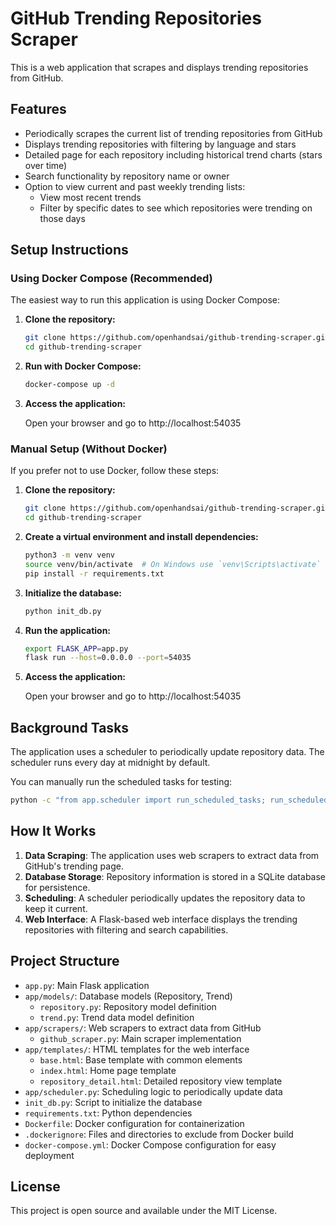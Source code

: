 # GitHub Trending Repositories Scraper

This is a web application that scrapes and displays trending repositories from GitHub.

## Features

- Periodically scrapes the current list of trending repositories from GitHub
- Displays trending repositories with filtering by language and stars
- Detailed page for each repository including historical trend charts (stars over time)
- Search functionality by repository name or owner
- Option to view current and past weekly trending lists:
  - View most recent trends
  - Filter by specific dates to see which repositories were trending on those days

## Setup Instructions

### Using Docker Compose (Recommended)

The easiest way to run this application is using Docker Compose:

1. **Clone the repository:**

   ```bash
   git clone https://github.com/openhandsai/github-trending-scraper.git
   cd github-trending-scraper
   ```

2. **Run with Docker Compose:**

   ```bash
   docker-compose up -d
   ```

3. **Access the application:**

   Open your browser and go to http://localhost:54035

### Manual Setup (Without Docker)

If you prefer not to use Docker, follow these steps:

1. **Clone the repository:**

   ```bash
   git clone https://github.com/openhandsai/github-trending-scraper.git
   cd github-trending-scraper
   ```

2. **Create a virtual environment and install dependencies:**

   ```bash
   python3 -m venv venv
   source venv/bin/activate  # On Windows use `venv\Scripts\activate`
   pip install -r requirements.txt
   ```

3. **Initialize the database:**

   ```bash
   python init_db.py
   ```

4. **Run the application:**

   ```bash
   export FLASK_APP=app.py
   flask run --host=0.0.0.0 --port=54035
   ```

5. **Access the application:**

   Open your browser and go to http://localhost:54035

## Background Tasks

The application uses a scheduler to periodically update repository data. The scheduler runs every day at midnight by default.

You can manually run the scheduled tasks for testing:

```bash
python -c "from app.scheduler import run_scheduled_tasks; run_scheduled_tasks()"
```

## How It Works

1. **Data Scraping**: The application uses web scrapers to extract data from GitHub's trending page.
2. **Database Storage**: Repository information is stored in a SQLite database for persistence.
3. **Scheduling**: A scheduler periodically updates the repository data to keep it current.
4. **Web Interface**: A Flask-based web interface displays the trending repositories with filtering and search capabilities.

## Project Structure

- `app.py`: Main Flask application
- `app/models/`: Database models (Repository, Trend)
  - `repository.py`: Repository model definition
  - `trend.py`: Trend data model definition
- `app/scrapers/`: Web scrapers to extract data from GitHub
  - `github_scraper.py`: Main scraper implementation
- `app/templates/`: HTML templates for the web interface
  - `base.html`: Base template with common elements
  - `index.html`: Home page template
  - `repository_detail.html`: Detailed repository view template
- `app/scheduler.py`: Scheduling logic to periodically update data
- `init_db.py`: Script to initialize the database
- `requirements.txt`: Python dependencies
- `Dockerfile`: Docker configuration for containerization
- `.dockerignore`: Files and directories to exclude from Docker build
- `docker-compose.yml`: Docker Compose configuration for easy deployment

## License

This project is open source and available under the MIT License.
